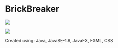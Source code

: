 # BrickBreaker

![](https://user-images.githubusercontent.com/60593060/103707310-3ab18080-4f63-11eb-93c7-fcbc2b83ed91.png)

![](https://user-images.githubusercontent.com/60593060/103707318-3dac7100-4f63-11eb-9683-e311af250c76.png)

Created using:
Java, JavaSE-1.8, JavaFX, FXML, CSS
